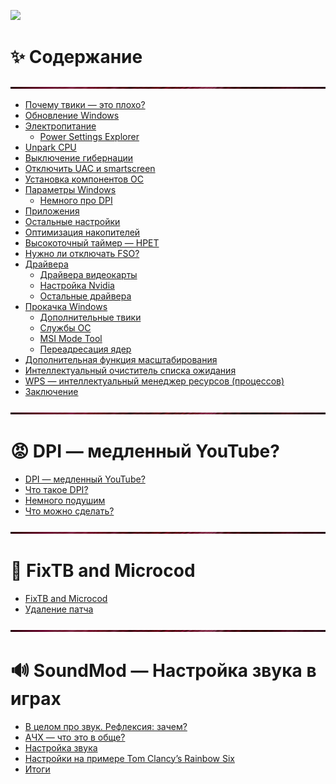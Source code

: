 ![](https://github.com/MrWindowsD/TomnorOS/blob/main/image/header.gif)

# ✨ Содержание

![](https://github.com/MrWindowsD/TomnorOS/blob/main/image/hr_00000.png)

- [Почему твики — это плохо?](https://github.com/MrWindowsD/TomnorOS/blob/main/README.md#%D0%BF%D0%BE%D1%87%D0%B5%D0%BC%D1%83-%D1%82%D0%B2%D0%B8%D0%BA%D0%B8--%D1%8D%D1%82%D0%BE-%D0%BF%D0%BB%D0%BE%D1%85%D0%BE)
- [Обновление Windows](https://github.com/MrWindowsD/TomnorOS/blob/main/README.md#%D0%BE%D0%B1%D0%BD%D0%BE%D0%B2%D0%BB%D0%B5%D0%BD%D0%B8%D0%B5-windows)
- [Электропитание](https://github.com/MrWindowsD/TomnorOS/blob/main/README.md#%D1%8D%D0%BB%D0%B5%D0%BA%D1%82%D1%80%D0%BE%D0%BF%D0%B8%D1%82%D0%B0%D0%BD%D0%B8%D0%B5)
  - [Power Settings Explorer](https://github.com/MrWindowsD/TomnorOS/blob/main/README.md#power-settings-explorer)
- [Unpark CPU](https://github.com/MrWindowsD/TomnorOS/blob/main/README.md#unpark-cpu)
- [Выключение гибернации](https://github.com/MrWindowsD/TomnorOS/blob/main/README.md#%D0%B2%D1%8B%D0%BA%D0%BB%D1%8E%D1%87%D0%B5%D0%BD%D0%B8%D0%B5-%D0%B3%D0%B8%D0%B1%D0%B5%D1%80%D0%BD%D0%B0%D1%86%D0%B8%D0%B8)
- [Отключить UAC и smartscreen](https://github.com/MrWindowsD/TomnorOS/blob/main/README.md#%D0%BE%D1%82%D0%BA%D0%BB%D1%8E%D1%87%D0%B8%D1%82%D1%8C-uac-%D0%B8-smartscreen)
- [Установка компонентов ОС](https://github.com/MrWindowsD/TomnorOS/blob/main/README.md#%D1%83%D1%81%D1%82%D0%B0%D0%BD%D0%BE%D0%B2%D0%BA%D0%B0-%D0%BA%D0%BE%D0%BC%D0%BF%D0%BE%D0%BD%D0%B5%D0%BD%D1%82%D0%BE%D0%B2-%D0%BE%D1%81)
- [Параметры Windows](https://github.com/MrWindowsD/TomnorOS/blob/main/README.md#%D1%83%D1%81%D1%82%D0%B0%D0%BD%D0%BE%D0%B2%D0%BA%D0%B0-%D0%BA%D0%BE%D0%BC%D0%BF%D0%BE%D0%BD%D0%B5%D0%BD%D1%82%D0%BE%D0%B2-%D0%BE%D1%81)
  - [Немного про DPI](https://github.com/MrWindowsD/TomnorOS/blob/main/README.md#%D0%BD%D0%B5%D0%BC%D0%BD%D0%BE%D0%B3%D0%BE-%D0%BF%D1%80%D0%BE-dpi)
- [Приложения](https://github.com/MrWindowsD/TomnorOS/blob/main/README.md#%D0%BF%D1%80%D0%B8%D0%BB%D0%BE%D0%B6%D0%B5%D0%BD%D0%B8%D1%8F)
- [Остальные настройки](https://github.com/MrWindowsD/TomnorOS/blob/main/README.md#%D0%BE%D1%81%D1%82%D0%B0%D0%BB%D1%8C%D0%BD%D1%8B%D0%B5-%D0%BD%D0%B0%D1%81%D1%82%D1%80%D0%BE%D0%B9%D0%BA%D0%B8)
- [Оптимизация накопителей](https://github.com/MrWindowsD/TomnorOS/blob/main/README.md#%D0%BE%D0%BF%D1%82%D0%B8%D0%BC%D0%B8%D0%B7%D0%B0%D1%86%D0%B8%D1%8F-%D0%BD%D0%B0%D0%BA%D0%BE%D0%BF%D0%B8%D1%82%D0%B5%D0%BB%D0%B5%D0%B9)
- [Высокоточный таймер — HPET](https://github.com/MrWindowsD/TomnorOS/blob/main/README.md#%D0%B2%D1%8B%D1%81%D0%BE%D0%BA%D0%BE%D1%82%D0%BE%D1%87%D0%BD%D1%8B%D0%B9-%D1%82%D0%B0%D0%B9%D0%BC%D0%B5%D1%80--hpet)
- [Нужно ли отключать FSO?](https://github.com/MrWindowsD/TomnorOS/blob/main/README.md#%D0%BD%D1%83%D0%B6%D0%BD%D0%BE-%D0%BB%D0%B8-%D0%BE%D1%82%D0%BA%D0%BB%D1%8E%D1%87%D0%B0%D1%82%D1%8C-fso)
- [Драйвера](https://github.com/MrWindowsD/TomnorOS/blob/main/README.md#%D0%B4%D1%80%D0%B0%D0%B9%D0%B2%D0%B5%D1%80%D0%B0)
  - [Драйвера видеокарты](https://github.com/MrWindowsD/TomnorOS/blob/main/README.md#%D0%B4%D1%80%D0%B0%D0%B9%D0%B2%D0%B5%D1%80%D0%B0-%D0%B2%D0%B8%D0%B4%D0%B5%D0%BE%D0%BA%D0%B0%D1%80%D1%82%D1%8B)
  - [Настройка Nvidia](https://github.com/MrWindowsD/TomnorOS/blob/main/README.md#%D0%BD%D0%B0%D1%81%D1%82%D1%80%D0%BE%D0%B9%D0%BA%D0%B0-nvidia)
  - [Остальные драйвера](https://github.com/MrWindowsD/TomnorOS/blob/main/README.md#%D0%BE%D1%81%D1%82%D0%B0%D0%BB%D1%8C%D0%BD%D1%8B%D0%B5-%D0%B4%D1%80%D0%B0%D0%B9%D0%B2%D0%B5%D1%80%D0%B0)
- [Прокачка Windows](https://github.com/MrWindowsD/TomnorOS/blob/main/README.md#%D0%BF%D1%80%D0%BE%D0%BA%D0%B0%D1%87%D0%BA%D0%B0-windows)
  - [Дополнительные твики](https://github.com/MrWindowsD/TomnorOS/blob/main/README.md#%D0%B4%D0%BE%D0%BF%D0%BE%D0%BB%D0%BD%D0%B8%D1%82%D0%B5%D0%BB%D1%8C%D0%BD%D1%8B%D0%B5-%D1%82%D0%B2%D0%B8%D0%BA%D0%B8) 
  - [Службы ОС](https://github.com/MrWindowsD/TomnorOS/blob/main/README.md#%D1%81%D0%BB%D1%83%D0%B6%D0%B1%D1%8B-%D0%BE%D1%81)
  - [MSI Mode Tool](https://github.com/MrWindowsD/TomnorOS/blob/main/README.md#%D0%BF%D1%80%D0%BE%D0%BA%D0%B0%D1%87%D0%BA%D0%B0-windows)
  - [Переадресация ядер](https://github.com/MrWindowsD/TomnorOS/blob/main/README.md#%D0%BF%D0%B5%D1%80%D0%B5%D0%B0%D0%B4%D1%80%D0%B5%D1%81%D0%B0%D1%86%D0%B8%D1%8F-%D1%8F%D0%B4%D0%B5%D1%80)
- [Дополнительная функция масштабирования](https://github.com/MrWindowsD/TomnorOS/blob/main/README.md#%D0%B4%D0%BE%D0%BF%D0%BE%D0%BB%D0%BD%D0%B8%D1%82%D0%B5%D0%BB%D1%8C%D0%BD%D0%B0%D1%8F-%D1%84%D1%83%D0%BD%D0%BA%D1%86%D0%B8%D1%8F-%D0%BC%D0%B0%D1%81%D1%88%D1%82%D0%B0%D0%B1%D0%B8%D1%80%D0%BE%D0%B2%D0%B0%D0%BD%D0%B8%D1%8F)
- [Интеллектуальный очиститель списка ожидания](https://github.com/MrWindowsD/TomnorOS/blob/main/README.md#%D0%B8%D0%BD%D1%82%D0%B5%D0%BB%D0%BB%D0%B5%D0%BA%D1%82%D1%83%D0%B0%D0%BB%D1%8C%D0%BD%D1%8B%D0%B9-%D0%BE%D1%87%D0%B8%D1%81%D1%82%D0%B8%D1%82%D0%B5%D0%BB%D1%8C-%D1%81%D0%BF%D0%B8%D1%81%D0%BA%D0%B0-%D0%BE%D0%B6%D0%B8%D0%B4%D0%B0%D0%BD%D0%B8%D1%8F)
- [WPS — интеллектуальный менеджер ресурсов (процессов)](https://github.com/MrWindowsD/TomnorOS/blob/main/README.md#wps--%D0%B8%D0%BD%D1%82%D0%B5%D0%BB%D0%BB%D0%B5%D0%BA%D1%82%D1%83%D0%B0%D0%BB%D1%8C%D0%BD%D1%8B%D0%B9-%D0%BC%D0%B5%D0%BD%D0%B5%D0%B4%D0%B6%D0%B5%D1%80-%D1%80%D0%B5%D1%81%D1%83%D1%80%D1%81%D0%BE%D0%B2-%D0%BF%D1%80%D0%BE%D1%86%D0%B5%D1%81%D1%81%D0%BE%D0%B2)
- [Заключение](https://github.com/MrWindowsD/TomnorOS/blob/main/README.md#%D0%B7%D0%B0%D0%BA%D0%BB%D1%8E%D1%87%D0%B5%D0%BD%D0%B8%D0%B5)

![](https://github.com/MrWindowsD/TomnorOS/blob/main/image/hr_00000.png)

# 😡 DPI — медленный YouTube?

- [DPI — медленный YouTube?](https://github.com/MrWindowsD/TomnorOS/blob/main/DPI%20%E2%80%94%20%D0%BC%D0%B5%D0%B4%D0%BB%D0%B5%D0%BD%D0%BD%D1%8B%D0%B9%20YouTube%3F.md#dpi--%D0%BC%D0%B5%D0%B4%D0%BB%D0%B5%D0%BD%D0%BD%D1%8B%D0%B9-youtube)
- [Что такое DPI?](https://github.com/MrWindowsD/TomnorOS/blob/main/DPI%20%E2%80%94%20%D0%BC%D0%B5%D0%B4%D0%BB%D0%B5%D0%BD%D0%BD%D1%8B%D0%B9%20YouTube%3F.md#%D1%87%D1%82%D0%BE-%D1%82%D0%B0%D0%BA%D0%BE%D0%B5-dpi)
- [Немного подушим](https://github.com/MrWindowsD/TomnorOS/blob/main/DPI%20%E2%80%94%20%D0%BC%D0%B5%D0%B4%D0%BB%D0%B5%D0%BD%D0%BD%D1%8B%D0%B9%20YouTube%3F.md#%D0%BD%D0%B5%D0%BC%D0%BD%D0%BE%D0%B3%D0%BE-%D0%BF%D0%BE%D0%B4%D1%83%D1%88%D0%B8%D0%BC)
- [Что можно сделать?](https://github.com/MrWindowsD/TomnorOS/blob/main/DPI%20%E2%80%94%20%D0%BC%D0%B5%D0%B4%D0%BB%D0%B5%D0%BD%D0%BD%D1%8B%D0%B9%20YouTube%3F.md#%D1%87%D1%82%D0%BE-%D0%BC%D0%BE%D0%B6%D0%BD%D0%BE-%D1%81%D0%B4%D0%B5%D0%BB%D0%B0%D1%82%D1%8C)

![](https://github.com/MrWindowsD/TomnorOS/blob/main/image/hr_00000.png)

# 💾 FixTB and Microcod

- [FixTB and Microcod](https://github.com/MrWindowsD/TomnorOS/blob/main/FixTB%20and%20Microcod.md#fixtb-and-microcod)
- [Удаление патча](https://github.com/MrWindowsD/TomnorOS/blob/main/FixTB%20and%20Microcod.md#%D1%83%D0%B4%D0%B0%D0%BB%D0%B5%D0%BD%D0%B8%D0%B5-%D0%BF%D0%B0%D1%82%D1%87%D0%B0)

![](https://github.com/MrWindowsD/TomnorOS/blob/main/image/hr_00000.png)

# 🔊 SoundMod — Настройка звука в играх

- [В целом про звук. Рефлексия: зачем?](https://github.com/MrWindowsD/TomnorOS/blob/main/SoundMod.md#%D0%B2-%D1%86%D0%B5%D0%BB%D0%BE%D0%BC-%D0%BF%D1%80%D0%BE-%D0%B7%D0%B2%D1%83%D0%BA-%D1%80%D0%B5%D1%84%D0%BB%D0%B5%D0%BA%D1%81%D0%B8%D1%8F-%D0%B7%D0%B0%D1%87%D0%B5%D0%BC)
- [АЧХ — что это в обще?](https://github.com/MrWindowsD/TomnorOS/blob/main/SoundMod.md#%D0%B0%D1%87%D1%85--%D1%87%D1%82%D0%BE-%D1%8D%D1%82%D0%BE-%D0%B2-%D0%BE%D0%B1%D1%89%D0%B5)
- [Настройка звука](https://github.com/MrWindowsD/TomnorOS/blob/main/SoundMod.md#%D0%BD%D0%B0%D1%81%D1%82%D1%80%D0%BE%D0%B9%D0%BA%D0%B0-%D0%B7%D0%B2%D1%83%D0%BA%D0%B0)
- [Настройки на примере Tom Clancy’s Rainbow Six](https://github.com/MrWindowsD/TomnorOS/blob/main/SoundMod.md#%D0%BD%D0%B0%D1%81%D1%82%D1%80%D0%BE%D0%B9%D0%BA%D0%B8-%D0%BD%D0%B0-%D0%BF%D1%80%D0%B8%D0%BC%D0%B5%D1%80%D0%B5-tom-clancys-rainbow-six)
- [Итоги](https://github.com/MrWindowsD/TomnorOS/blob/main/SoundMod.md#%D0%B8%D1%82%D0%BE%D0%B3%D0%B8)
